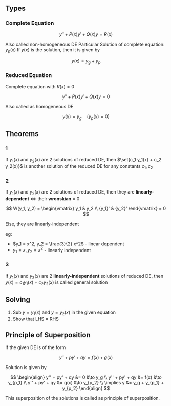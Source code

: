## Types

### Complete Equation

$$
y'' + P(x) y' + Q(x) y = R(x)
$$

Also called non-homogeneous DE
Particular Solution of complete equation: $y_p(x)$
If $y(x)$ is the solution, then it is given by

$$
y(x) = y_g + y_p
$$

### Reduced Equation 

Complete equation with $R(x) = 0$

$$
y'' + P(x) y' + Q(x) y = 0
$$

Also called as homogeneous DE

$$
y(x) = y_g \quad (y_p(x) = 0)
$$

## Theorems

### 1

If $y_1(x)$ and $y_2(x)$ are 2 solutions of reduced DE, then $\set{c_1 y_1(x) + c_2 y_2(x)}$ is another solution of the reduced DE for any constants $c_1, c_2$

### 2

If $y_1(x)$ and $y_2(x)$ are 2 solutions of reduced DE, then they are
**linearly-dependent** $\iff$ their **wronskian** = 0

$$
W(y_1, y_2) = 
\begin{vmatrix}
y_1 & y_2 \\
{y_1}' & {y_2}'
\end{vmatrix}
= 0
$$

Else, they are linearly-independent

eg:

- $y_1 = x^2, y_2 = \frac{3}{2} x^2$ - linear dependent
- $y_1 = x, y_2 = x^2$ - linearly independent

### 3

If $y_1(x)$ and $y_2(x)$ are 2 **linearly-independent** solutions of reduced DE, then $y(x) = c_1 y_1(x) + c_2 y_2(x)$ is called general solution

## Solving

1. Sub $y = y_1(x)$ and $y = y_2(x)$ in the given equation
2. Show that LHS = RHS

## Principle of Superposition

If the given DE is of the form

$$
y'' +  py' + qy = f(x) + g(x)
$$

Solution is given by

$$
\begin{align}
y'' +  py' + qy &= 0 &\to y_g \\
y'' +  py' + qy &= f(x) &\to y_{p_1} \\
y'' +  py' + qy &= g(x) &\to y_{p_2} \\
\implies y &= y_g + y_{p_1} + y_{p_2}
\end{align}
$$

This superposition of the solutions is called as principle of superposition.
